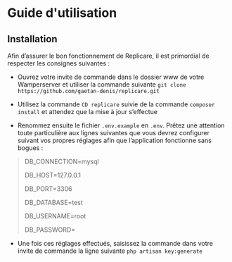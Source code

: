 # Guide d'utilisation

## Installation

Afin d’assurer le bon fonctionnement de Replicare, il est primordial de respecter les consignes suivantes : 

* Ouvrez votre invite de commande dans le dossier www de votre Wamperserver et utiliser la commande suivante `git clone https://github.com/gaetan-denis/replicare.git `

* Utilisez la commande  `CD replicare` suivie de la commande `composer install` et attendez que la mise à jour s’effectue

* Renommez ensuite le fichier `.env.example` en `.env`. Prêtez une attention toute particulière aux lignes suivantes que vous devrez configurer suivant vos propres réglages afin que l’application fonctionne sans bogues : 
>DB_CONNECTION=mysql
 >
>DB_HOST=127.0.0.1
>
>DB_PORT=3306
>
>DB_DATABASE=test
>
>DB_USERNAME=root
>
>DB_PASSWORD=

* Une fois ces réglages effectués, saisissez la commande dans votre invite de commande la ligne suivante `php artisan key:generate`
